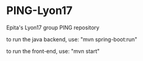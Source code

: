 # PING-Lyon17
Epita's Lyon17 group PING repository

to run the java backend, use: "mvn spring-boot:run"

to run the front-end, use: "mvn start"